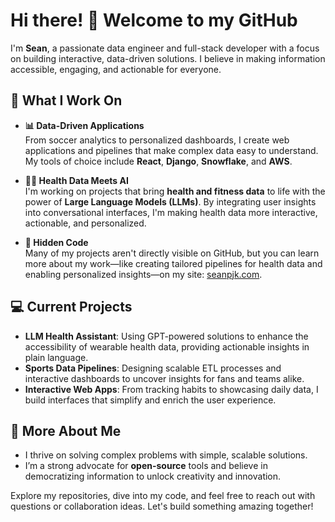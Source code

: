 # Hi there! 👋 Welcome to my GitHub

I'm **Sean**, a passionate data engineer and full-stack developer with a focus on building interactive, data-driven solutions. I believe in making information accessible, engaging, and actionable for everyone.

## 🚀 What I Work On

- **📊 Data-Driven Applications**  
  From soccer analytics to personalized dashboards, I create web applications and pipelines that make complex data easy to understand. My tools of choice include **React**, **Django**, **Snowflake**, and **AWS**.

- **🏋️‍♂️ Health Data Meets AI**  
  I'm working on projects that bring **health and fitness data** to life with the power of **Large Language Models (LLMs)**. By integrating user insights into conversational interfaces, I'm making health data more interactive, actionable, and personalized.

- **🔎 Hidden Code**  
  Many of my projects aren't directly visible on GitHub, but you can learn more about my work—like creating tailored pipelines for health data and enabling personalized insights—on my site: [seanpjk.com](https://bit.ly/4dMkhTz).

## 💻 Current Projects

- **LLM Health Assistant**: Using GPT-powered solutions to enhance the accessibility of wearable health data, providing actionable insights in plain language.  
- **Sports Data Pipelines**: Designing scalable ETL processes and interactive dashboards to uncover insights for fans and teams alike.  
- **Interactive Web Apps**: From tracking habits to showcasing daily data, I build interfaces that simplify and enrich the user experience.

## 🌟 More About Me

- I thrive on solving complex problems with simple, scalable solutions.  
- I’m a strong advocate for **open-source** tools and believe in democratizing information to unlock creativity and innovation.

Explore my repositories, dive into my code, and feel free to reach out with questions or collaboration ideas. Let's build something amazing together!
